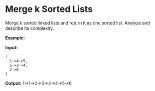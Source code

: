 # Merge k Sorted Lists
Merge *k* sorted linked lists and return it as one sorted list. Analyze and describe its complexity.

**Example:**

**Input:**
```
[
  1->4->5,
  1->3->4,
  2->6
]
```
**Output:** 1->1->2->3->4->4->5->6

